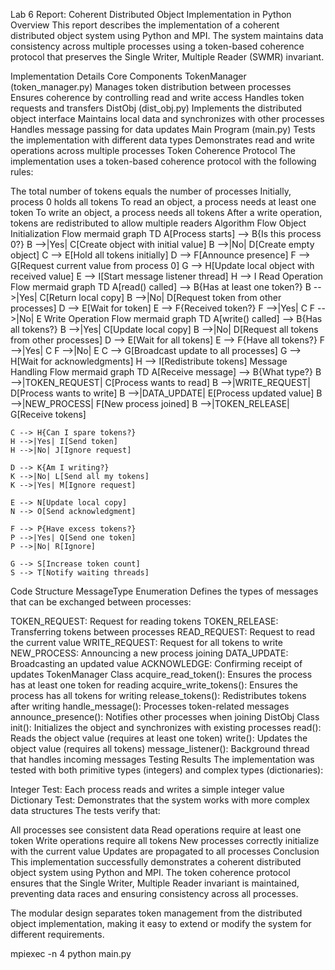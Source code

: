 Lab 6 Report: Coherent Distributed Object Implementation in Python
Overview
This report describes the implementation of a coherent distributed object system using Python and MPI. The system maintains data consistency across multiple processes using a token-based coherence protocol that preserves the Single Writer, Multiple Reader (SWMR) invariant.

Implementation Details
Core Components
TokenManager (token_manager.py)
Manages token distribution between processes
Ensures coherence by controlling read and write access
Handles token requests and transfers
DistObj (dist_obj.py)
Implements the distributed object interface
Maintains local data and synchronizes with other processes
Handles message passing for data updates
Main Program (main.py)
Tests the implementation with different data types
Demonstrates read and write operations across multiple processes
Token Coherence Protocol
The implementation uses a token-based coherence protocol with the following rules:

The total number of tokens equals the number of processes
Initially, process 0 holds all tokens
To read an object, a process needs at least one token
To write an object, a process needs all tokens
After a write operation, tokens are redistributed to allow multiple readers
Algorithm Flow
Object Initialization Flow
mermaid
graph TD
    A[Process starts] --> B{Is this process 0?}
    B -->|Yes| C[Create object with initial value]
    B -->|No| D[Create empty object]
    C --> E[Hold all tokens initially]
    D --> F[Announce presence]
    F --> G[Request current value from process 0]
    G --> H[Update local object with received value]
    E --> I[Start message listener thread]
    H --> I
Read Operation Flow
mermaid
graph TD
    A[read() called] --> B{Has at least one token?}
    B -->|Yes| C[Return local copy]
    B -->|No| D[Request token from other processes]
    D --> E[Wait for token]
    E --> F{Received token?}
    F -->|Yes| C
    F -->|No| E
Write Operation Flow
mermaid
graph TD
    A[write() called] --> B{Has all tokens?}
    B -->|Yes| C[Update local copy]
    B -->|No| D[Request all tokens from other processes]
    D --> E[Wait for all tokens]
    E --> F{Have all tokens?}
    F -->|Yes| C
    F -->|No| E
    C --> G[Broadcast update to all processes]
    G --> H[Wait for acknowledgments]
    H --> I[Redistribute tokens]
Message Handling Flow
mermaid
graph TD
    A[Receive message] --> B{What type?}
    B -->|TOKEN_REQUEST| C[Process wants to read]
    B -->|WRITE_REQUEST| D[Process wants to write]
    B -->|DATA_UPDATE| E[Process updated value]
    B -->|NEW_PROCESS| F[New process joined]
    B -->|TOKEN_RELEASE| G[Receive tokens]
    
    C --> H{Can I spare tokens?}
    H -->|Yes| I[Send token]
    H -->|No| J[Ignore request]
    
    D --> K{Am I writing?}
    K -->|No| L[Send all my tokens]
    K -->|Yes| M[Ignore request]
    
    E --> N[Update local copy]
    N --> O[Send acknowledgment]
    
    F --> P{Have excess tokens?}
    P -->|Yes| Q[Send one token]
    P -->|No| R[Ignore]
    
    G --> S[Increase token count]
    S --> T[Notify waiting threads]
Code Structure
MessageType Enumeration
Defines the types of messages that can be exchanged between processes:

TOKEN_REQUEST: Request for reading tokens
TOKEN_RELEASE: Transferring tokens between processes
READ_REQUEST: Request to read the current value
WRITE_REQUEST: Request for all tokens to write
NEW_PROCESS: Announcing a new process joining
DATA_UPDATE: Broadcasting an updated value
ACKNOWLEDGE: Confirming receipt of updates
TokenManager Class
acquire_read_token(): Ensures the process has at least one token for reading
acquire_write_tokens(): Ensures the process has all tokens for writing
release_tokens(): Redistributes tokens after writing
handle_message(): Processes token-related messages
announce_presence(): Notifies other processes when joining
DistObj Class
init(): Initializes the object and synchronizes with existing processes
read(): Reads the object value (requires at least one token)
write(): Updates the object value (requires all tokens)
message_listener(): Background thread that handles incoming messages
Testing Results
The implementation was tested with both primitive types (integers) and complex types (dictionaries):

Integer Test: Each process reads and writes a simple integer value
Dictionary Test: Demonstrates that the system works with more complex data structures
The tests verify that:

All processes see consistent data
Read operations require at least one token
Write operations require all tokens
New processes correctly initialize with the current value
Updates are propagated to all processes
Conclusion
This implementation successfully demonstrates a coherent distributed object system using Python and MPI. The token coherence protocol ensures that the Single Writer, Multiple Reader invariant is maintained, preventing data races and ensuring consistency across all processes.

The modular design separates token management from the distributed object implementation, making it easy to extend or modify the system for different requirements.

mpiexec -n 4 python main.py